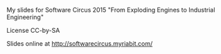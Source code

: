 My slides for Software Circus 2015 "From Exploding Engines to Industrial Engineering"

License CC-by-SA

Slides online at http://softwarecircus.myriabit.com/
